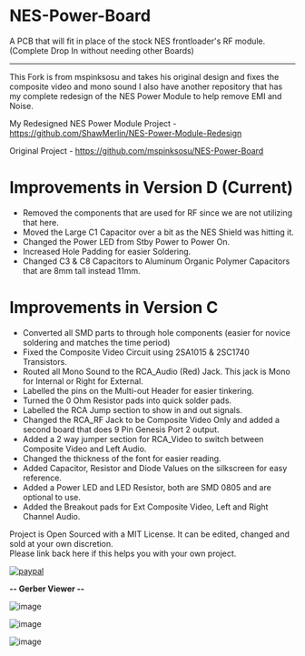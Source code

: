 # NES-Power-Board
A PCB that will fit in place of the stock NES frontloader's RF module.   (Complete Drop In without needing other Boards)
***
This Fork is from mspinksosu and takes his original design and fixes the composite video and mono sound
I also have another repository that has my complete redesign of the NES Power Module to help remove EMI and Noise.

My Redesigned NES Power Module Project - https://github.com/ShawMerlin/NES-Power-Module-Redesign

Original Project - https://github.com/mspinksosu/NES-Power-Board

# Improvements in Version D (Current)
- Removed the components that are used for RF since we are not utilizing that here.
- Moved the Large C1 Capacitor over a bit as the NES Shield was hitting it.
- Changed the Power LED from Stby Power to Power On.
- Increased Hole Padding for easier Soldering.
- Changed C3 & C8 Capacitors to Aluminum Organic Polymer Capacitors that are 8mm tall instead 11mm.

# Improvements in Version C
- Converted all SMD parts to through hole components (easier for novice soldering and matches the time period)
- Fixed the Composite Video Circuit using 2SA1015 & 2SC1740 Transistors.
- Routed all Mono Sound to the RCA_Audio (Red) Jack.  This jack is Mono for Internal or Right for External.
- Labelled the pins on the Multi-out Header for easier tinkering.
- Turned the 0 Ohm Resistor pads into quick solder pads.
- Labelled the RCA Jump section to show in and out signals.
- Changed the RCA_RF Jack to be Composite Video Only and added a second board that does 9 Pin Genesis Port 2 output.
- Added a 2 way jumper section for RCA_Video to switch between Composite Video and Left Audio.
- Changed the thickness of the font for easier reading.
- Added Capacitor, Resistor and Diode Values on the silkscreen for easy reference.
- Added a Power LED and LED Resistor, both are SMD 0805 and are optional to use.
- Added the Breakout pads for Ext Composite Video, Left and Right Channel Audio.

Project is Open Sourced with a MIT License. It can be edited, changed and sold at your own discretion.  
Please link back here if this helps you with your own project.

[![paypal](https://www.paypalobjects.com/en_US/i/btn/btn_donateCC_LG.gif)](https://www.paypal.com/donate/?hosted_button_id=97YFBJX4NXA8W)


**-- Gerber Viewer --**

![image](https://user-images.githubusercontent.com/70423454/157851385-621849d3-6b59-41b4-95cc-d1c1de20b542.png)


![image](https://user-images.githubusercontent.com/70423454/155845263-13174411-8a89-49a9-94dc-73f4287c7ad0.png)


![image](https://user-images.githubusercontent.com/70423454/155845290-7f2093ba-6e6d-428e-b230-7c98344ba051.png)
